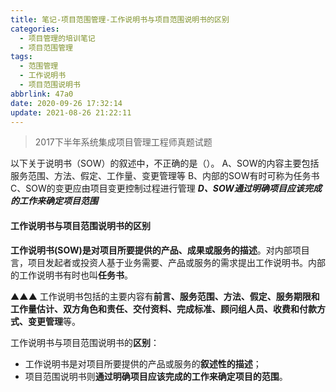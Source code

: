 ```yaml
---
title: 笔记-项目范围管理-工作说明书与项目范围说明书的区别
categories:
  - 项目管理的培训笔记
  - 项目范围管理
tags:
  - 范围管理
  - 工作说明书
  - 项目范围说明书
abbrlink: 47a0
date: 2020-09-26 17:32:14
update: 2021-08-26 21:22:11
---
```


> 2017下半年系统集成项目管理工程师真题试题

以下关于说明书（SOW）的叙述中，不正确的是（）。
A、SOW的内容主要包括服务范围、方法、假定、工作量、变更管理等
B、内部的SOW有时可称为任务书
C、SOW的变更应由项目变更控制过程进行管理
***D、SOW通过明确项目应该完成的工作来确定项目范围***

#### 工作说明书与项目范围说明书的区别

**工作说明书(SOW)**是对项目所要提供的产品、成果或服务的**描述**。对内部项目言，项目发起者或投资人基于业务需要、产品或服务的需求提出工作说明书。内部的工作说明书有时也叫**任务书**。

▲▲▲ 工作说明书包括的主要内容有**前言、服务范围、方法、假定、服务期限和工作量估计、双方角色和责任、交付资料、完成标准、顾问组人员、收费和付款方式、变更管理**等。

工作说明书与项目范围说明书的**区别**：

- 工作说明书是对项目所要提供的产品或服务的**叙述性的描述**；
- 项目范围说明书则**通过明确项目应该完成的工作来确定项目的范围**。
